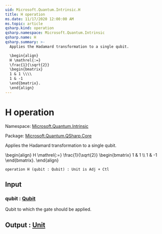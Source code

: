 ```yaml
---
uid: Microsoft.Quantum.Intrinsic.H
title: H operation
ms.date: 11/17/2020 12:00:00 AM
ms.topic: article
qsharp.kind: operation
qsharp.namespace: Microsoft.Quantum.Intrinsic
qsharp.name: H
qsharp.summary: >-
  Applies the Hadamard transformation to a single qubit.

  \begin{align}
  H \mathrel{:=}
  \frac{1}{\sqrt{2}}
  \begin{bmatrix}
  1 & 1 \\\\
  1 & -1
  \end{bmatrix}.
  \end{align}
---
```


# H operation

Namespace: [Microsoft.Quantum.Intrinsic](xref:Microsoft.Quantum.Intrinsic)

Package: [Microsoft.Quantum.QSharp.Core](https://nuget.org/packages/Microsoft.Quantum.QSharp.Core)


Applies the Hadamard transformation to a single qubit.\begin{align}H \mathrel{:=}\frac{1}{\sqrt{2}}\begin{bmatrix}1 & 1 \\\\1 & -1\end{bmatrix}.\end{align}

```qsharp
operation H (qubit : Qubit) : Unit is Adj + Ctl
```


## Input

### qubit : [Qubit](xref:microsoft.quantum.lang-ref.qubit)

Qubit to which the gate should be applied.



## Output : [Unit](xref:microsoft.quantum.lang-ref.unit)

